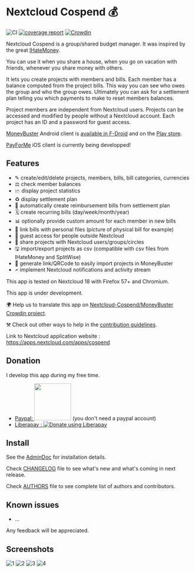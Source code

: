 # Nextcloud Cospend 💰

![CI](https://github.com/eneiluj/cospend-nc/workflows/CI/badge.svg?branch=master&event=push)
[![coverage report](https://eneiluj.github.io/cospend-nc/coverage.svg)](https://eneiluj.github.io/cospend-nc/)
[![Crowdin](https://d322cqt584bo4o.cloudfront.net/moneybuster/localized.svg)](https://crowdin.com/project/moneybuster)

Nextcloud Cospend is a group/shared budget manager.
It was inspired by the great [IHateMoney](https://github.com/spiral-project/ihatemoney/).

You can use it when you share a house, when you go on vacation with friends, whenever you share money with others.

It lets you create projects with members and bills. Each member has a balance computed from the project bills.
This way you can see who owes the group and who the group owes. Ultimately you can ask for a settlement plan telling you which payments to make to reset members balances.

Project members are independent from Nextcloud users.
Projects can be accessed and modified by people without a Nextcloud account. Each project has an ID and a password for guest access.

[MoneyBuster](https://gitlab.com/eneiluj/moneybuster) Android client is [available in F-Droid](https://f-droid.org/packages/net.eneiluj.moneybuster/) and on the [Play store](https://play.google.com/store/apps/details?id=net.eneiluj.moneybuster).

[PayForMe](https://github.com/mayflower/PayForMe) iOS client is currently being developped!

## Features

* ✎ create/edit/delete projects, members, bills, bill categories, currencies
* ⚖ check member balances
* 🗠 display project statistics
* ♻ display settlement plan
* 🎇 automatically create reimbursement bills from settlement plan
* 🗓 create recurring bills (day/week/month/year)
* 📊 optionally provide custom amount for each member in new bills
* 🔗 link bills with personal files (picture of physical bill for example)
* 👩 guest access for people outside Nextcloud
* 👫 share projects with Nextcloud users/groups/circles
* 🖫 import/export projects as csv (compatible with csv files from IHateMoney and SplitWise)
* 🔗 generate link/QRCode to easily import projects in MoneyBuster
* 🗲 implement Nextcloud notifications and activity stream

This app is tested on Nextcloud 18 with Firefox 57+ and Chromium.

This app is under development.

🌍 Help us to translate this app on [Nextcloud-Cospend/MoneyBuster Crowdin project](https://crowdin.com/project/moneybuster).

⚒ Check out other ways to help in the [contribution guidelines](https://github.com/eneiluj/cospend-nc/blob/master/CONTRIBUTING.md).

Link to Nextcloud application website : https://apps.nextcloud.com/apps/cospend

## Donation

I develop this app during my free time.

* [Paypal: <img src="https://raw.githubusercontent.com/stefan-niedermann/paypal-donate-button/master/paypal-donate-button.png" width="100"/>](https://www.paypal.com/cgi-bin/webscr?cmd=_s-xclick&hosted_button_id=66PALMY8SF5JE) (you don't need a paypal account)
* [Liberapay : ![Donate using Liberapay](https://liberapay.com/assets/widgets/donate.svg)](https://liberapay.com/eneiluj/donate)

## Install

See the [AdminDoc](https://github.com/eneiluj/cospend-nc/wiki/admindoc) for installation details.

Check [CHANGELOG](https://github.com/eneiluj/cospend-nc/blob/master/CHANGELOG.md#change-log) file to see what's new and what's coming in next release.

Check [AUTHORS](https://github.com/eneiluj/cospend-nc/blob/master/AUTHORS.md#authors) file to see complete list of authors and contributors.

## Known issues

* ...

Any feedback will be appreciated.

## Screenshots

![1](https://github.com/eneiluj/cospend-nc/raw/master/img/screenshots/cospend1.jpg)
![2](https://github.com/eneiluj/cospend-nc/raw/master/img/screenshots/cospend2.jpg)
![3](https://github.com/eneiluj/cospend-nc/raw/master/img/screenshots/cospend3.jpg)
![4](https://github.com/eneiluj/cospend-nc/raw/master/img/screenshots/cospend4.jpg)
